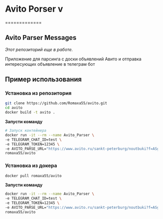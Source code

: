 # Avito Porser v 
=============

## Avito Parser Messages

_Этот репозиторий еще в работе._  

Приложение для парсинга с доски объявлений Авито и отправка интересующих объявление в телеграм бот

## Пример использования


###  Установка из репозитория
```sh
git clone https://github.com/Romaxa55/avito.git
cd avito
docker build -t avito .
```

**Запусти команду**
```sh
# Запуск контейнера
docker run -it --rm --name Avito_Parser \ 
-e TELEGRAM_CHAT_ID=test \ 
-e TELEGRAM_TOKEN=12345 \ 
-e AVITO_PARSE_URL="https://www.avito.ru/sankt-peterburg/noutbuki?f=ASgCAQECAUDwvA0UiNI0AUXGmgwWeyJmcm9tIjo1MDAsInRvIjo1MDAwfQ&user=1" \ 
romaxa55/avito
```


###  Установка из докера

```sh
docker pull romaxa55/avito
```

**Запусти команду**
```sh
docker run -it --rm --name Avito_Parser \ 
-e TELEGRAM_CHAT_ID=test \ 
-e TELEGRAM_TOKEN=12345 \ 
-e AVITO_PARSE_URL="https://www.avito.ru/sankt-peterburg/noutbuki?f=ASgCAQECAUDwvA0UiNI0AUXGmgwWeyJmcm9tIjo1MDAsInRvIjo1MDAwfQ&user=1" \ 
romaxa55/avito
```
